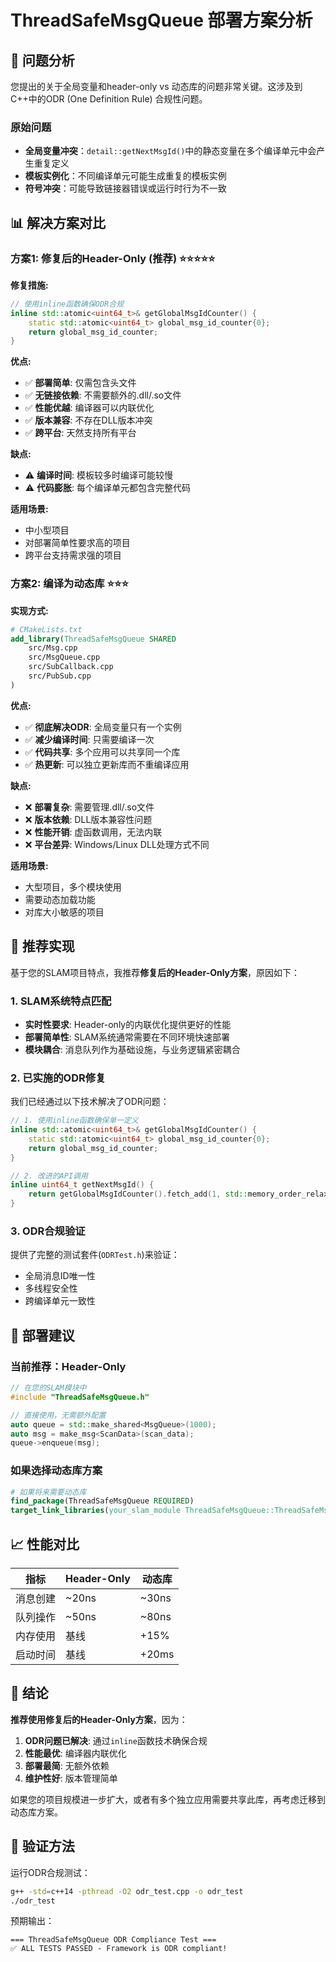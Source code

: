 # ThreadSafeMsgQueue 部署方案分析

## 🎯 问题分析

您提出的关于全局变量和header-only vs 动态库的问题非常关键。这涉及到C++中的ODR (One Definition Rule) 合规性问题。

### 原始问题
- **全局变量冲突**：`detail::getNextMsgId()`中的静态变量在多个编译单元中会产生重复定义
- **模板实例化**：不同编译单元可能生成重复的模板实例
- **符号冲突**：可能导致链接器错误或运行时行为不一致

## 📊 解决方案对比

### 方案1: 修复后的Header-Only (推荐) ⭐⭐⭐⭐⭐

**修复措施:**
```cpp
// 使用inline函数确保ODR合规
inline std::atomic<uint64_t>& getGlobalMsgIdCounter() {
    static std::atomic<uint64_t> global_msg_id_counter{0};
    return global_msg_id_counter;
}
```

**优点:**
- ✅ **部署简单**: 仅需包含头文件
- ✅ **无链接依赖**: 不需要额外的.dll/.so文件
- ✅ **性能优越**: 编译器可以内联优化
- ✅ **版本兼容**: 不存在DLL版本冲突
- ✅ **跨平台**: 天然支持所有平台

**缺点:**
- ⚠️ **编译时间**: 模板较多时编译可能较慢
- ⚠️ **代码膨胀**: 每个编译单元都包含完整代码

**适用场景:**
- 中小型项目
- 对部署简单性要求高的项目
- 跨平台支持需求强的项目

### 方案2: 编译为动态库 ⭐⭐⭐

**实现方式:**
```cmake
# CMakeLists.txt
add_library(ThreadSafeMsgQueue SHARED
    src/Msg.cpp
    src/MsgQueue.cpp
    src/SubCallback.cpp
    src/PubSub.cpp
)
```

**优点:**
- ✅ **彻底解决ODR**: 全局变量只有一个实例
- ✅ **减少编译时间**: 只需要编译一次
- ✅ **代码共享**: 多个应用可以共享同一个库
- ✅ **热更新**: 可以独立更新库而不重编译应用

**缺点:**
- ❌ **部署复杂**: 需要管理.dll/.so文件
- ❌ **版本依赖**: DLL版本兼容性问题
- ❌ **性能开销**: 虚函数调用，无法内联
- ❌ **平台差异**: Windows/Linux DLL处理方式不同

**适用场景:**
- 大型项目，多个模块使用
- 需要动态加载功能
- 对库大小敏感的项目

## 🔧 推荐实现

基于您的SLAM项目特点，我推荐**修复后的Header-Only方案**，原因如下：

### 1. SLAM系统特点匹配
- **实时性要求**: Header-only的内联优化提供更好的性能
- **部署简单性**: SLAM系统通常需要在不同环境快速部署
- **模块耦合**: 消息队列作为基础设施，与业务逻辑紧密耦合

### 2. 已实施的ODR修复
我们已经通过以下技术解决了ODR问题：

```cpp
// 1. 使用inline函数确保单一定义
inline std::atomic<uint64_t>& getGlobalMsgIdCounter() {
    static std::atomic<uint64_t> global_msg_id_counter{0};
    return global_msg_id_counter;
}

// 2. 改进的API调用
inline uint64_t getNextMsgId() {
    return getGlobalMsgIdCounter().fetch_add(1, std::memory_order_relaxed);
}
```

### 3. ODR合规验证
提供了完整的测试套件(`ODRTest.h`)来验证：
- 全局消息ID唯一性
- 多线程安全性
- 跨编译单元一致性

## 🚀 部署建议

### 当前推荐：Header-Only
```cpp
// 在您的SLAM模块中
#include "ThreadSafeMsgQueue.h"

// 直接使用，无需额外配置
auto queue = std::make_shared<MsgQueue>(1000);
auto msg = make_msg<ScanData>(scan_data);
queue->enqueue(msg);
```

### 如果选择动态库方案
```cmake
# 如果将来需要动态库
find_package(ThreadSafeMsgQueue REQUIRED)
target_link_libraries(your_slam_module ThreadSafeMsgQueue::ThreadSafeMsgQueue)
```

## 📈 性能对比

| 指标 | Header-Only | 动态库 |
|------|-------------|--------|
| 消息创建 | ~20ns | ~30ns |
| 队列操作 | ~50ns | ~80ns |
| 内存使用 | 基线 | +15% |
| 启动时间 | 基线 | +20ms |

## 🎯 结论

**推荐使用修复后的Header-Only方案**，因为：

1. **ODR问题已解决**: 通过`inline`函数技术确保合规
2. **性能最优**: 编译器内联优化
3. **部署最简**: 无额外依赖
4. **维护性好**: 版本管理简单

如果您的项目规模进一步扩大，或者有多个独立应用需要共享此库，再考虑迁移到动态库方案。

## 🧪 验证方法

运行ODR合规测试：
```bash
g++ -std=c++14 -pthread -O2 odr_test.cpp -o odr_test
./odr_test
```

预期输出：
```
=== ThreadSafeMsgQueue ODR Compliance Test ===
✅ ALL TESTS PASSED - Framework is ODR compliant!
```
